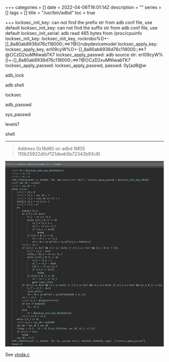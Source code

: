 +++
categories = []
date = 2022-04-06T16:01:14Z
description = ""
series = []
tags = []
title = "/usr/bin/adbd"
toc = true

+++
    locksec_init_key: can not find the prefix str from adb conf file, use default
    locksec_init_key: can not find the suffix str from adb conf file, use default
    locksec_init_serial: adb read 465 bytes from /proc/cpuinfo
    locksec_init_key: locksec_init_key, rockrobo%()+-[]_8a80ab8936d76c118000:;<=>?@{}rubydevicemodel
    locksec_apply_key: locksec_apply_key, erI09cyW%()+-[]_8a80ab8936d76c118000:;<=>?@{}CzD2xuMNlwabTK7
    locksec_apply_passwd: adb source str: erI09cyW%()+-[]_8a80ab8936d76c118000:;<=>?@{}CzD2xuMNlwabTK7
    locksec_apply_passwd: locksec_apply_passwd, passwd: 0y[ad8@w

adb_lock

adb shell

locksec

adb_passwd

sys_passwd

levels?

shell

***

> Address 0x18d60 on adbd (MD5 110b25922d0cf121deeb5b72342b93c8)

![](/uploads/20220725-snipaste_2022-07-25_23-49-57.jpg)

See [vinda.c](../vinda.c)